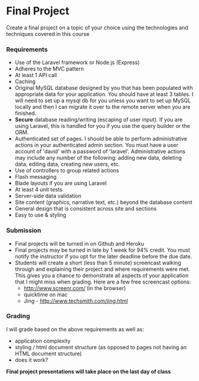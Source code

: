 Final Project
=============

Create a final project on a topic of your choice using the technologies and techniques covered in this course

### Requirements

* Use of the Laravel framework or Node.js (Express)
* Adheres to the MVC pattern
* At least 1 API call
* Caching
* Original MySQL database designed by you that has been populated with appropriate data for
your application. You should have at least 3 tables. I will need to set up a mysql db for you unless you want to set up MySQL locally and then I can migrate it over to the remote server when you are finished.
* __Secure__ database reading/writing (escaping of user input). If you are using Laravel, this is handled for you if you use the query builder or the ORM.
* Authenticated set of pages. I should be able to perform administrative actions in your authenticated admin section. You must have a user account of 'david' with a password of 'laravel'. Administrative actions may include any number of the following: adding new data, deleting data, editing data, creating new users, etc.
* Use of controllers to group related actions 
* Flash messaging 
* Blade layouts if you are using Laravel
* At least 4 unit tests
* Server-side data validation
* Site content (graphics, narrative text, etc.) beyond the database content
* General design that is consistent across site and sections 
* Easy to use & styling

### Submission

* Final projects will be turned in on Github and Heroku
* Final projects may be turned in late by 1 week for 94% credit. You must notify the instructor if you opt for the later deadline before the due date.
* Students will create a short (less than 5 minute) screencast walking through and explaining their project and where requirements were met. This gives you a chance to demonstrate all aspects of your application that I might miss when grading. Here are a few free screencast options:
	* http://www.screenr.com/ (in the browser)
	* quicktime on mac
	* Jing - http://www.techsmith.com/jing.html

### Grading

I will grade based on the above requirements as well as:

* application complexity
* styling / html document structure (as opposed to pages not having an HTML document structure)
* does it work?

__Final project presentations will take place on the last day of class__




